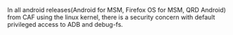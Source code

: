 In all android releases(Android for MSM, Firefox OS for MSM, QRD Android) from CAF using the linux kernel, there is a security concern with default privileged access to ADB and debug-fs.